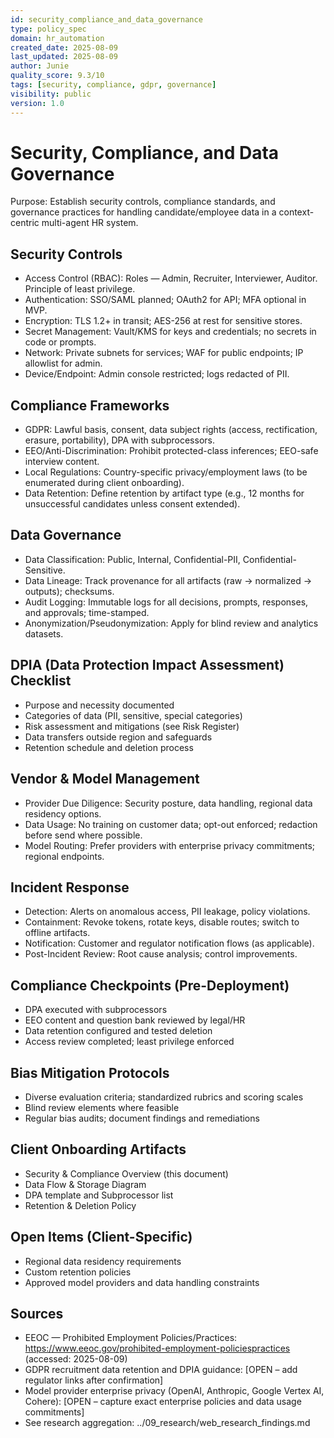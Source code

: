 ```yaml
---
id: security_compliance_and_data_governance
type: policy_spec
domain: hr_automation
created_date: 2025-08-09
last_updated: 2025-08-09
author: Junie
quality_score: 9.3/10
tags: [security, compliance, gdpr, governance]
visibility: public
version: 1.0
---
```


# Security, Compliance, and Data Governance

Purpose: Establish security controls, compliance standards, and governance practices for handling candidate/employee data in a context-centric multi-agent HR system.

## Security Controls
- Access Control (RBAC): Roles — Admin, Recruiter, Interviewer, Auditor. Principle of least privilege.
- Authentication: SSO/SAML planned; OAuth2 for API; MFA optional in MVP.
- Encryption: TLS 1.2+ in transit; AES-256 at rest for sensitive stores.
- Secret Management: Vault/KMS for keys and credentials; no secrets in code or prompts.
- Network: Private subnets for services; WAF for public endpoints; IP allowlist for admin.
- Device/Endpoint: Admin console restricted; logs redacted of PII.

## Compliance Frameworks
- GDPR: Lawful basis, consent, data subject rights (access, rectification, erasure, portability), DPA with subprocessors.
- EEO/Anti-Discrimination: Prohibit protected-class inferences; EEO-safe interview content.
- Local Regulations: Country-specific privacy/employment laws (to be enumerated during client onboarding).
- Data Retention: Define retention by artifact type (e.g., 12 months for unsuccessful candidates unless consent extended).

## Data Governance
- Data Classification: Public, Internal, Confidential-PII, Confidential-Sensitive.
- Data Lineage: Track provenance for all artifacts (raw → normalized → outputs); checksums.
- Audit Logging: Immutable logs for all decisions, prompts, responses, and approvals; time-stamped.
- Anonymization/Pseudonymization: Apply for blind review and analytics datasets.

## DPIA (Data Protection Impact Assessment) Checklist
- Purpose and necessity documented
- Categories of data (PII, sensitive, special categories)
- Risk assessment and mitigations (see Risk Register)
- Data transfers outside region and safeguards
- Retention schedule and deletion process

## Vendor & Model Management
- Provider Due Diligence: Security posture, data handling, regional data residency options.
- Data Usage: No training on customer data; opt-out enforced; redaction before send where possible.
- Model Routing: Prefer providers with enterprise privacy commitments; regional endpoints.

## Incident Response
- Detection: Alerts on anomalous access, PII leakage, policy violations.
- Containment: Revoke tokens, rotate keys, disable routes; switch to offline artifacts.
- Notification: Customer and regulator notification flows (as applicable).
- Post-Incident Review: Root cause analysis; control improvements.

## Compliance Checkpoints (Pre-Deployment)
- DPA executed with subprocessors
- EEO content and question bank reviewed by legal/HR
- Data retention configured and tested deletion
- Access review completed; least privilege enforced

## Bias Mitigation Protocols
- Diverse evaluation criteria; standardized rubrics and scoring scales
- Blind review elements where feasible
- Regular bias audits; document findings and remediations

## Client Onboarding Artifacts
- Security & Compliance Overview (this document)
- Data Flow & Storage Diagram
- DPA template and Subprocessor list
- Retention & Deletion Policy

## Open Items (Client-Specific)
- Regional data residency requirements
- Custom retention policies
- Approved model providers and data handling constraints


## Sources
- EEOC — Prohibited Employment Policies/Practices: https://www.eeoc.gov/prohibited-employment-policiespractices (accessed: 2025-08-09)
- GDPR recruitment data retention and DPIA guidance: [OPEN – add regulator links after confirmation]
- Model provider enterprise privacy (OpenAI, Anthropic, Google Vertex AI, Cohere): [OPEN – capture exact enterprise policies and data usage commitments]
- See research aggregation: ../09_research/web_research_findings.md
